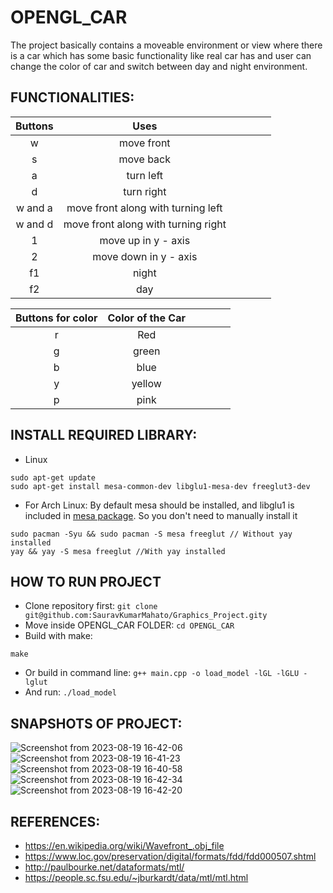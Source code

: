 # OPENGL_CAR

The project basically contains a moveable environment or view where there is a car which has some basic functionality like real car has and user can change the color of car and switch between day and night environment. 


## FUNCTIONALITIES:

|      **Buttons**      |                **Uses**               |   |   |   |   |
|:---------------------:|:-------------------------------------:|---|---|---|---|
|           w           |               move front              |   |   |   |   |
|           s           |               move back               |   |   |   |   |
|           a           |               turn left               |   |   |   |   |
|           d           |               turn right              |   |   |   |   |
|        w and a        | move front along with turning left    |   |   |   |   |
|        w and d        |  move front along with turning right  |   |   |   |   |
|           1           |          move up in y - axis          |   |   |   |   |
|           2           |         move down in y - axis         |   |   |   |   |
|           f1          |                 night                 |   |   |   |   |
|           f2          |                  day                  |   |   |   |   |


| **Buttons for color** |          **Color of the Car**         |   |   |   |   |
|:---------------------:|:-------------------------------------:|---|---|---|---|
|           r           |                  Red                  |   |   |   |   |
|           g           |                 green                 |   |   |   |   |
|           b           |                  blue                 |   |   |   |   |
|           y           |                 yellow                |   |   |   |   |
|           p           |                  pink                 |   |   |   |   |



## INSTALL REQUIRED LIBRARY:
- Linux
```
sudo apt-get update
sudo apt-get install mesa-common-dev libglu1-mesa-dev freeglut3-dev
```
- For Arch Linux:
By default mesa should be installed, and libglu1 is included in [mesa package](https://archlinux.org/packages/extra/x86_64/mesa/). So you don't need to manually install it  
```
sudo pacman -Syu && sudo pacman -S mesa freeglut // Without yay installed
yay && yay -S mesa freeglut //With yay installed
```
## HOW TO RUN PROJECT
- Clone repository first: 
`git clone git@github.com:SauravKumarMahato/Graphics_Project.gity`
- Move inside OPENGL_CAR FOLDER: 
`cd OPENGL_CAR`
- Build with make:


`make`
- Or build in command line: 
`g++ main.cpp -o load_model -lGL -lGLU -lglut`
- And run: 
`./load_model`

## SNAPSHOTS OF PROJECT:


![Screenshot from 2023-08-19 16-42-06](https://github.com/SauravKumarMahato/Graphics_Project/assets/83631265/72c107f6-8afd-45e6-ae22-e1745e9536a8)
![Screenshot from 2023-08-19 16-41-23](https://github.com/SauravKumarMahato/Graphics_Project/assets/83631265/204071e7-40bf-42d7-bce6-dafd82d95763)
![Screenshot from 2023-08-19 16-40-58](https://github.com/SauravKumarMahato/Graphics_Project/assets/83631265/fb53932a-393d-44a5-8c52-c0f426baf5a5)
![Screenshot from 2023-08-19 16-42-34](https://github.com/SauravKumarMahato/Graphics_Project/assets/83631265/3b4d3c73-92c9-47bb-b27b-f336aa23ac1c)
![Screenshot from 2023-08-19 16-42-20](https://github.com/SauravKumarMahato/Graphics_Project/assets/83631265/6fa02836-a1bc-46d1-b1a9-0f51c78fbad0)

## REFERENCES:

- https://en.wikipedia.org/wiki/Wavefront_.obj_file
- https://www.loc.gov/preservation/digital/formats/fdd/fdd000507.shtml
- http://paulbourke.net/dataformats/mtl/
- https://people.sc.fsu.edu/~jburkardt/data/mtl/mtl.html
